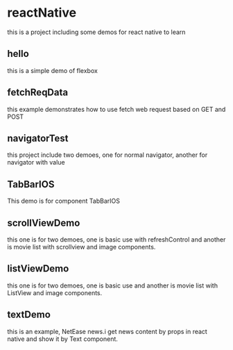 reactNative
=======================
this is a project including some demos for react native to learn

hello
-----------------------
this is a simple demo of flexbox

fetchReqData
-----------------------
this example demonstrates  how to use fetch web request based on GET and POST

navigatorTest
-----------------------
this project include two demoes, one for normal navigator, another for navigator with value

TabBarIOS
-----------------------
This demo is for component TabBarIOS

scrollViewDemo
-----------------------
this one is for two demoes, one is basic use with refreshControl and another is movie  list with scrollview and image components. 

listViewDemo
-----------------------
this one is for two demoes, one is basic use and another is movie list with ListView and image components. 

textDemo
-----------------------
this is an example, NetEase news.i get news content by props in react native and show it by Text component. 







